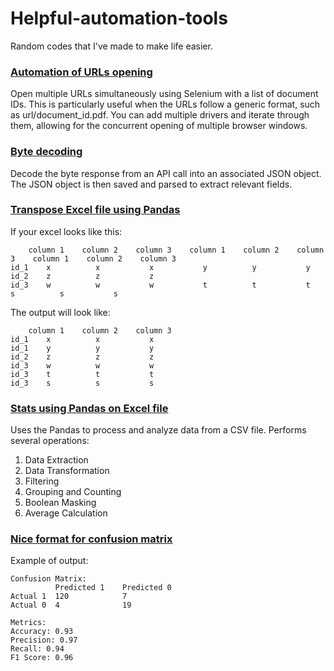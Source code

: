 # Helpful-automation-tools

Random codes that I've made to make life easier.

### [Automation of URLs opening](./web_automate-url-opening.py)

Open multiple URLs simultaneously using Selenium with a list of document IDs. 
This is particularly useful when the URLs follow a generic format, such as url/document_id.pdf. 
You can add multiple drivers and iterate through them, allowing for the concurrent opening of multiple browser windows.

### [Byte decoding](./byte-decoding-to-json.py)

Decode the byte response from an API call into an associated JSON object. The JSON object is then saved and parsed to extract relevant fields.

### [Transpose Excel file using Pandas](./excel_transpose-horizontal-lines-of-different-sizes.py)

If your excel looks like this:
```
    column 1    column 2    column 3    column 1    column 2    column 3    column 1    column 2    column 3
id_1    x          x           x           y          y           y
id_2    z          z           z
id_3    w          w           w           t          t           t           s          s           s
```
The output will look like:
```
    column 1    column 2    column 3
id_1    x          x           x 
id_1    y          y           y 
id_2    z          z           z 
id_3    w          w           w 
id_3    t          t           t 
id_3    s          s           s 
```

### [Stats using Pandas on Excel file](./excel_stats-using-pandas.py)

Uses the Pandas to process and analyze data from a CSV file. Performs several operations:

1. Data Extraction
2. Data Transformation
3. Filtering
4. Grouping and Counting
5. Boolean Masking
6. Average Calculation


### [Nice format for confusion matrix](./confusion-matrix.py)

Example of output:

```
Confusion Matrix:
          Predicted 1    Predicted 0
Actual 1  120            7
Actual 0  4              19

Metrics:
Accuracy: 0.93
Precision: 0.97
Recall: 0.94
F1 Score: 0.96
```
